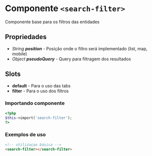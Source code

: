 # Componente `<search-filter>`
Componente base para os filtros das entidades
  
## Propriedades
- *String **position*** - Posição onde o filtro será implementado (list, map, mobile)
- *Object **pseudoQuery*** - Query para filtragem dos resultados

## Slots
- **default** - Para o uso das tabs
- **filter** - Para o uso dos filtros

### Importando componente
```PHP
<?php 
$this->import('search-filter');
?>
```
### Exemplos de uso
```HTML
<!-- utilizaçao básica -->
<search-filter></search-filter>
```